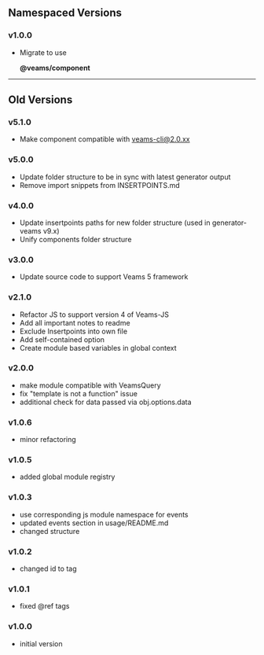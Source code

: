 ## Namespaced Versions

### v1.0.0

- Migrate to use 

	**@veams/component**
	
------------------

## Old Versions 


### v5.1.0
- Make component compatible with veams-cli@2.0.xx

### v5.0.0
- Update folder structure to be in sync with latest generator output
- Remove import snippets from INSERTPOINTS.md

### v4.0.0
- Update insertpoints paths for new folder structure (used in generator-veams v9.x)
- Unify components folder structure

### v3.0.0
- Update source code to support Veams 5 framework

### v2.1.0
- Refactor JS to support version 4 of Veams-JS
- Add all important notes to readme
- Exclude Insertpoints into own file
- Add self-contained option
- Create module based variables in global context

### v2.0.0
- make module compatible with VeamsQuery
- fix "template is not a function" issue
- additional check for data passed via obj.options.data

### v1.0.6
- minor refactoring

### v1.0.5
- added global module registry

### v1.0.3
- use corresponding js module namespace for events
- updated events section in usage/README.md
- changed structure

### v1.0.2
- changed id to tag

### v1.0.1
- fixed @ref tags

### v1.0.0
- initial version
